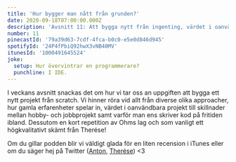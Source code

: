 ```yaml
---
title: 'Hur bygger man nått från grunden?'
date: 2020-09-18T07:00:00.000Z
description: 'Avsnitt 11: Att bygga nytt från ingenting, värdet i oanvändbara projekt, divide and conquer, Ohms lag och mycket annat!'
number: 11
pinecastId: '79a39d63-7cdf-4fca-b0c0-e5e0d846d945'
spotifyId: '24P4fPbiQ92hwX3vNB40MV'
itunesId: '1000491645524'
joke:
  setup: Hur övervintrar en programmerare?
  punchline: I IDE.
---
```


I veckans avsnitt snackas det om hur vi tar oss an uppgiften att bygga ett nytt projekt från scratch. Vi hinner röra vid allt från diverse olika approacher, hur gamla erfarenheter spelar in, värdet i oanvändbara projekt till skillnader mellan hobby- och jobbprojekt samt varför man ens skriver kod på fritiden ibland. Dessutom en kort repetition av Ohms lag och som vanligt ett högkvalitativt skämt från Therése!

Om du gillar podden blir vi väldigt glada för en liten recension i iTunes eller om du säger hej på Twitter ([Anton](https://twitter.com/Awnton), [Therése](https://twitter.com/tkomstadius)) <3
